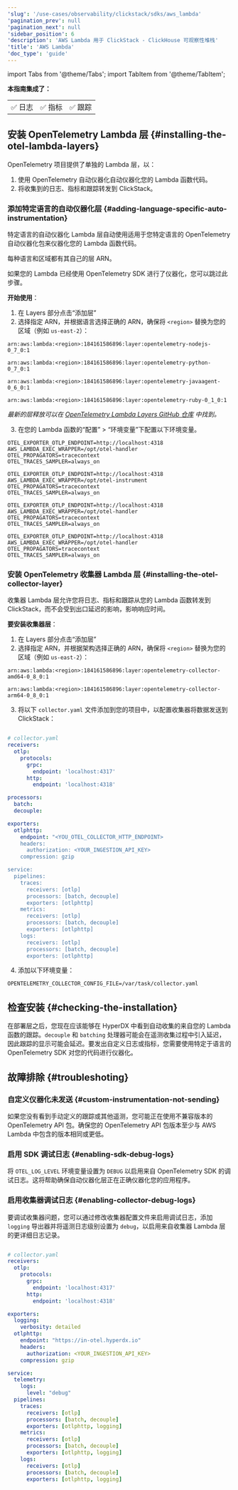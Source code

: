 ```yaml
---
'slug': '/use-cases/observability/clickstack/sdks/aws_lambda'
'pagination_prev': null
'pagination_next': null
'sidebar_position': 6
'description': 'AWS Lambda 用于 ClickStack - ClickHouse 可观察性堆栈'
'title': 'AWS Lambda'
'doc_type': 'guide'
---
```


import Tabs from '@theme/Tabs';
import TabItem from '@theme/TabItem';

**本指南集成了：**

<table>
  <tbody>
    <tr>
      <td className="pe-2">✅ 日志</td>
      <td className="pe-2">✅ 指标</td>
      <td className="pe-2">✅ 跟踪</td>
    </tr>
  </tbody>
</table>

## 安装 OpenTelemetry Lambda 层 {#installing-the-otel-lambda-layers}

OpenTelemetry 项目提供了单独的 Lambda 层，以：

1. 使用 OpenTelemetry 自动仪器化自动仪器化您的 Lambda 函数代码。
2. 将收集到的日志、指标和跟踪转发到 ClickStack。

### 添加特定语言的自动仪器化层 {#adding-language-specific-auto-instrumentation}

特定语言的自动仪器化 Lambda 层自动使用适用于您特定语言的 OpenTelemetry 自动仪器化包来仪器化您的 Lambda 函数代码。

每种语言和区域都有其自己的层 ARN。

如果您的 Lambda 已经使用 OpenTelemetry SDK 进行了仪器化，您可以跳过此步骤。

**开始使用**：

1. 在 Layers 部分点击“添加层”
2. 选择指定 ARN，并根据语言选择正确的 ARN，确保将 `<region>` 替换为您的区域（例如 `us-east-2`）：

<Tabs groupId="install-language-options">
<TabItem value="javascript" label="Javascript" default>

```shell
arn:aws:lambda:<region>:184161586896:layer:opentelemetry-nodejs-0_7_0:1
```

</TabItem>
<TabItem value="python" label="Python" default>

```shell copy
arn:aws:lambda:<region>:184161586896:layer:opentelemetry-python-0_7_0:1
```

</TabItem>

<TabItem value="java" label="Java" default>

```shell copy
arn:aws:lambda:<region>:184161586896:layer:opentelemetry-javaagent-0_6_0:1
```

</TabItem>

<TabItem value="ruby" label="Ruby" default>

```shell copy
arn:aws:lambda:<region>:184161586896:layer:opentelemetry-ruby-0_1_0:1
```

</TabItem>

</Tabs>

_最新的层释放可以在 [OpenTelemetry Lambda Layers GitHub 仓库](https://github.com/open-telemetry/opentelemetry-lambda/releases) 中找到。_

3. 在您的 Lambda 函数的“配置” > “环境变量”下配置以下环境变量。

<Tabs groupId="install-language-env">
<TabItem value="javascript" label="Javascript" default>

```shell
OTEL_EXPORTER_OTLP_ENDPOINT=http://localhost:4318
AWS_LAMBDA_EXEC_WRAPPER=/opt/otel-handler
OTEL_PROPAGATORS=tracecontext
OTEL_TRACES_SAMPLER=always_on
```

</TabItem>
<TabItem value="python" label="Python" default>

```shell
OTEL_EXPORTER_OTLP_ENDPOINT=http://localhost:4318
AWS_LAMBDA_EXEC_WRAPPER=/opt/otel-instrument
OTEL_PROPAGATORS=tracecontext
OTEL_TRACES_SAMPLER=always_on
```

</TabItem>

<TabItem value="java" label="Java" default>

```shell
OTEL_EXPORTER_OTLP_ENDPOINT=http://localhost:4318
AWS_LAMBDA_EXEC_WRAPPER=/opt/otel-handler
OTEL_PROPAGATORS=tracecontext
OTEL_TRACES_SAMPLER=always_on
```

</TabItem>

<TabItem value="ruby" label="Ruby" default>

```shell
OTEL_EXPORTER_OTLP_ENDPOINT=http://localhost:4318
AWS_LAMBDA_EXEC_WRAPPER=/opt/otel-handler
OTEL_PROPAGATORS=tracecontext
OTEL_TRACES_SAMPLER=always_on
```

</TabItem>

</Tabs>

### 安装 OpenTelemetry 收集器 Lambda 层 {#installing-the-otel-collector-layer}

收集器 Lambda 层允许您将日志、指标和跟踪从您的 Lambda 函数转发到 ClickStack，而不会受到出口延迟的影响，影响响应时间。

**要安装收集器层**：

1. 在 Layers 部分点击“添加层”
2. 选择指定 ARN，并根据架构选择正确的 ARN，确保将 `<region>` 替换为您的区域（例如 `us-east-2`）：

<Tabs groupId="install-language-layer">

<TabItem value="x86_64" label="x86_64" default>

```shell
arn:aws:lambda:<region>:184161586896:layer:opentelemetry-collector-amd64-0_8_0:1
```

</TabItem>

<TabItem value="arm64" label="arm64" default>

```shell
arn:aws:lambda:<region>:184161586896:layer:opentelemetry-collector-arm64-0_8_0:1
```

</TabItem>

</Tabs>

3. 将以下 `collector.yaml` 文件添加到您的项目中，以配置收集器将数据发送到 ClickStack：

```yaml

# collector.yaml
receivers:
  otlp:
    protocols:
      grpc:
        endpoint: 'localhost:4317'
      http:
        endpoint: 'localhost:4318'

processors:
  batch:
  decouple:

exporters:
  otlphttp:
    endpoint: "<YOU_OTEL_COLLECTOR_HTTP_ENDPOINT>
    headers:
      authorization: <YOUR_INGESTION_API_KEY>
    compression: gzip

service:
  pipelines:
    traces:
      receivers: [otlp]
      processors: [batch, decouple]
      exporters: [otlphttp]
    metrics:
      receivers: [otlp]
      processors: [batch, decouple]
      exporters: [otlphttp]
    logs:
      receivers: [otlp]
      processors: [batch, decouple]
      exporters: [otlphttp]
```

4. 添加以下环境变量：

```shell
OPENTELEMETRY_COLLECTOR_CONFIG_FILE=/var/task/collector.yaml
```

## 检查安装 {#checking-the-installation}

在部署层之后，您现在应该能够在 HyperDX 中看到自动收集的来自您的 Lambda 函数的跟踪。`decouple` 和 `batching` 处理器可能会在遥测收集过程中引入延迟，因此跟踪的显示可能会延迟。要发出自定义日志或指标，您需要使用特定于语言的 OpenTelemetry SDK 对您的代码进行仪器化。

## 故障排除 {#troubleshoting}

### 自定义仪器化未发送 {#custom-instrumentation-not-sending}

如果您没有看到手动定义的跟踪或其他遥测，您可能正在使用不兼容版本的 OpenTelemetry API 包。确保您的 OpenTelemetry API 包版本至少与 AWS Lambda 中包含的版本相同或更低。

### 启用 SDK 调试日志 {#enabling-sdk-debug-logs}

将 `OTEL_LOG_LEVEL` 环境变量设置为 `DEBUG` 以启用来自 OpenTelemetry SDK 的调试日志。这将帮助确保自动仪器化层正在正确仪器化您的应用程序。

### 启用收集器调试日志 {#enabling-collector-debug-logs}

要调试收集器问题，您可以通过修改收集器配置文件来启用调试日志，添加 `logging` 导出器并将遥测日志级别设置为 `debug`，以启用来自收集器 Lambda 层的更详细日志记录。

```yaml

# collector.yaml
receivers:
  otlp:
    protocols:
      grpc:
        endpoint: 'localhost:4317'
      http:
        endpoint: 'localhost:4318'

exporters:
  logging:
    verbosity: detailed
  otlphttp:
    endpoint: "https://in-otel.hyperdx.io"
    headers:
      authorization: <YOUR_INGESTION_API_KEY>
    compression: gzip

service:
  telemetry:
    logs:
      level: "debug"
  pipelines:
    traces:
      receivers: [otlp]
      processors: [batch, decouple]
      exporters: [otlphttp, logging]
    metrics:
      receivers: [otlp]
      processors: [batch, decouple]
      exporters: [otlphttp, logging]
    logs:
      receivers: [otlp]
      processors: [batch, decouple]
      exporters: [otlphttp, logging]
```

